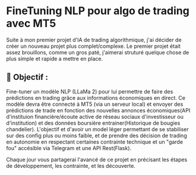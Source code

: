 # FineTuning NLP pour algo de trading avec MT5
Suite à mon premier projet d'IA de trading algorithmique, j'ai décider de créer un nouveau projet plus complet/complexe. Le premier projet était assez brouillons, comme un gros paté, j'aimerai struturé quelque chose de plus simple et rapide a mettre en place.

## 🚀 Objectif :

Fine-tuner un modèle NLP (LLaMa 2) pour lui permettre de faire des prédictions en trading grâce aux informations économiques en direct. Ce modèle devra être connecté à MT5 (via un serveur local) et envoyer des prédictions de trade en fonction des nouvelles annonces économiques(API d'instituion financière/écoute active de réseau sociaux d'investisseur ou d'institution) et des données boursière entrainer(Historique de bougies chandelier). L'objectif et d'avoir un model léger permettant de se stabiliser sur des config plus ou moins faible, et de prendre des décision de trading en autonomie en respectant certaines contrainte technique et un "garde fou" accésible via Telegram et une API Rest(Flask).

Chaque jour vous partagerai l'avancé de ce projet en précisant les étapes de développement, les contrainte, et les découverte.
